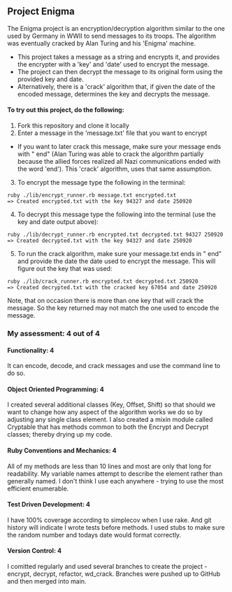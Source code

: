 ## Project Enigma
The Enigma project is an encryption/decryption algorithm similar to the one used by Germany in WWII to send messages to its troops. The algorithm was eventually cracked by Alan Turing and his 'Enigma' machine.  
- This project takes a message as a string and encrypts it, and provides the encrypter with a 'key' and 'date' used to encrypt the message.
- The project can then decrypt the message to its original form using the provided key and date.
- Alternatively, there is a 'crack' algorithm that, if given the date of the encoded message, determines the key and decrypts the message.

#### To try out this project, do the following:

1. Fork this repository and clone it locally
2. Enter a message in the 'message.txt' file that you want to encrypt
  - If you want to later crack this message, make sure your message ends with " end" (Alan Turing was able to crack the algorithm partially because the allied forces realized all Nazi communications ended with the word 'end'). This 'crack' algorithm, uses that same assumption.
3. To encrypt the message type the following in the terminal:
```
ruby ./lib/encrypt_runner.rb message.txt encrypted.txt
=> Created encrypted.txt with the key 94327 and date 250920
```

4. To decrypt this message type the following into the terminal (use the key and date output above):
```
ruby ./lib/decrypt_runner.rb encrypted.txt decrypted.txt 94327 250920
=> Created decrypted.txt with the key 94327 and date 250920
```

5. To run the crack algorithm, make sure your message.txt ends in " end" and provide the date the date used to encrypt the message.  This will figure out the key that was used:
```
ruby ./lib/crack_runner.rb encrypted.txt decrypted.txt 250920
=> Created decrypted.txt with the cracked key 67054 and date 250920
```
Note, that on occasion there is more than one key that will crack the message. So the key returned may not match the one used to encode the message.

### My assessment: 4 out of 4

#### Functionality: 4
It can encode, decode, and crack messages and use the command line to do so.

#### Object Oriented Programming: 4
I created several additional classes (Key, Offset, Shift) so that should we want to change how any aspect of the algorithm works we do so by adjusting any single class element.
I also created a mixin module called Cryptable that has methods common to both the Encrypt and Decrypt classes; thereby drying up my code.

#### Ruby Conventions and Mechanics: 4
All of my methods are less than 10 lines and most are only that long for readability. My variable names attempt to describe the element rather than generally named.  I don't think I use each anywhere - trying to use the most efficient enumerable.

#### Test Driven Development: 4
I have 100% coverage according to simplecov when I use rake.  And git history will indicate I wrote tests before methods.
I used stubs to make sure the random number and todays date would format correctly.

#### Version Control: 4
I comitted regularly and used several branches to create the project - encrypt, decrypt, refactor, wd_crack.  Branches were pushed up to GitHub and then merged into main.
